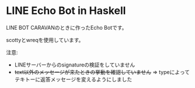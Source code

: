 # LINE Echo Bot in Haskell
LINE BOT CARAVANのときに作ったEcho Botです。

scottyとwreqを使用しています。

注意:

+ LINEサーバーからのsignatureの検証をしていません
+ ~~text以外のメッセージが来たときの挙動を確認していません~~ => typeによってテキトーに返答メッセージを変えるようにしました
